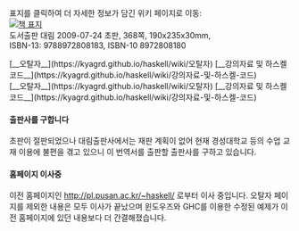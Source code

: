 표지를 클릭하여 더 자세한 정보가 담긴 위키 페이지로 이동:
<br /> [![책 표지](http://pl.pusan.ac.kr/~haskell/9788972808183-h.jpg)](https://github.com/kyagrd/haskell/wiki)
<br /> 도서출판 대림 2009-07-24 초판, 368쪽, 190x235x30mm, 
<br /> ISBN-13: 9788972808183, ISBN-10 8972808180

<div>
<div sylte="float: left;">
[__오탈자__](https://kyagrd.github.io/haskell/wiki/오탈자)
[__강의자료 및 하스켈 코드__](https://kyagrd.github.io/haskell/wiki/강의자료-및-하스켈-코드)
</div>
<div sylte="float: right;">
[__오탈자__](https://kyagrd.github.io/haskell/wiki/오탈자)
[__강의자료 및 하스켈 코드__](https://kyagrd.github.io/haskell/wiki/강의자료-및-하스켈-코드)
</div>
</div>


#### 출판사를 구합니다
초판이 절판되었으나 대림출판사에서는 재판 계획이 없어
현재 경성대학교 등의 수업 교재 이용에 불편을 겪고 있으니
이 번역서를 출판할 출판사를 구하고 있습니다.

#### 홈페이지 이사중
이전 홈페이지인 http://pl.pusan.ac.kr/~haskell/ 로부터 이사 중입니다.
오탈자 페이지를 제외한 내용은 모두 이사가 끝났으며
윈도우즈와 GHC를 이용한 수정된 예제가 이전 홈페이지에 있던 내용보다 더 간결해졌습니다.
